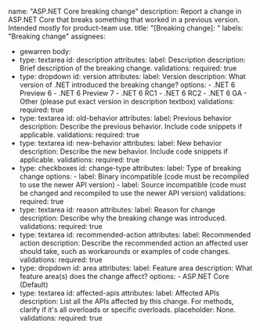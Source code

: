 name: "ASP.NET Core breaking change"
description: Report a change in ASP.NET Core that breaks something that worked in a previous version. Intended mostly for product-team use.
title: "[Breaking change]: "
labels: "Breaking change"
assignees:
 - gewarren
body:
  - type: textarea
    id: description
    attributes:
      label: Description
      description: Brief description of the breaking change.
    validations:
      required: true
  - type: dropdown
    id: version
    attributes:
      label: Version
      description: What version of .NET introduced the breaking change?
      options:
        - .NET 6 Preview 6
        - .NET 6 Preview 7
        - .NET 6 RC1
        - .NET 6 RC2
        - .NET 6 GA
        - Other (please put exact version in description textbox)
    validations:
      required: true
  - type: textarea
    id: old-behavior
    attributes:
      label: Previous behavior
      description: Describe the previous behavior. Include code snippets if applicable.
    validations:
      required: true
  - type: textarea
    id: new-behavior
    attributes:
      label: New behavior
      description: Describe the new behavior. Include code snippets if applicable.
    validations:
      required: true
  - type: checkboxes
    id: change-type
    attributes:
      label: Type of breaking change
      options:
        - label: Binary incompatible (code must be recompiled to use the newer API version)
        - label: Source incompatible (code must be changed and recompiled to use the newer API version)
    validations:
      required: true
  - type: textarea
    id: reason
    attributes:
      label: Reason for change
      description: Describe why the breaking change was introduced.
    validations:
      required: true
  - type: textarea
    id: recommended-action
    attributes:
      label: Recommended action
      description: Describe the recommended action an affected user should take, such as workarounds or examples of code changes.
    validations:
      required: true
  - type: dropdown
    id: area
    attributes:
      label: Feature area
      description: What feature area(s) does the change affect?
      options:
        - ASP.NET Core (Default)
  - type: textarea
    id: affected-apis
    attributes:
      label: Affected APIs
      description: List all the APIs affected by this change. For methods, clarify if it's all overloads or specific overloads.
      placeholder: None.
    validations:
      required: true
